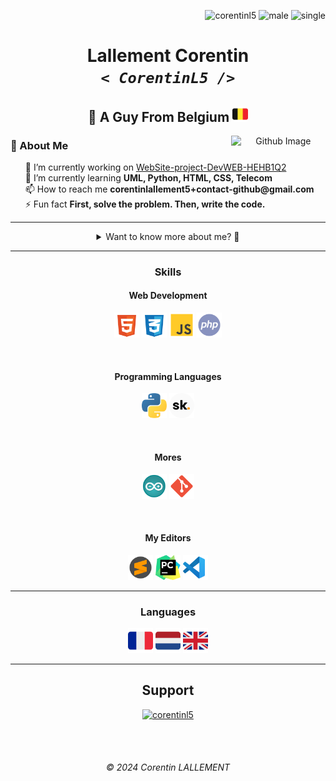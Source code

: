 <div align="center">

<p align="right">
	<img src="https://komarev.com/ghpvc/?username=corentinl5&label=Profile%20views&color=d1af52&style=flat" alt="corentinl5" />
	<img src="https://img.shields.io/badge/male-1DA1F2.svg" alt="male">
	<img src="https://img.shields.io/badge/single-FF0000.svg" alt="single">
</p>

<h1> Lallement Corentin <br><code><i>< CorentinL5 /></i></code></h1>

<h2>🔭 A Guy From Belgium <img src="assets/flags/flag-belgium.svg" width="25em"> </h2>

<img width="30%" align="right" alt="Github Image" src="https://raw.githubusercontent.com/onimur/.github/master/.resources/git-header.svg" />
<div align="left">
	<h3>📜 About Me</h3>
	<ul type="none">
		<li>🔭 I’m currently working on <a href="https://github.com/CorentinL5/WebSite-project-DevWEB-HEHB1Q2">WebSite-project-DevWEB-HEHB1Q2</a></li>
		<li>🌱 I’m currently learning <strong>UML, Python, HTML, CSS, Telecom</strong></li>
		<li>📫 How to reach me <strong>corentinlallement5+contact-github@gmail.com</strong></li>
		<li>⚡ Fun fact <strong>First, solve the problem. Then, write the code.</strong></li>
	</ul>
</div>

<hr>

<details>
	<summary>Want to know more about me? 🤔</summary>
	<br>
	<ul type="none">
		<li>
			<a href="https://www.youtube.com/c/tarumo"><img src="https://img.shields.io/badge/YouTube-FF0000.svg?&logo=YouTube&logoColor=white" alt="tarumo"></a>
			<a href="https://twitter.com/tarumo2246"><img src="https://img.shields.io/badge/Twitter-1DA1F2.svg?&logo=Twitter&logoColor=white" alt="tarumo2246"></a>
			<a href="https://www.instagram.com/corentinlal/"><img src="https://img.shields.io/badge/Instagram-E4405F.svg?&logo=Instagram&logoColor=white" alt="Corentinlal"></a>
			<a href="https://www.twitch.tv/tarumo_"><img src="https://img.shields.io/badge/Twitch-6441A5.svg?&logo=Twitch&logoColor=white" alt="tarumo_"></a>
			<a href="https://github.com/CorentinL5"><img src="https://img.shields.io/badge/GitHub-181717.svg?&logo=GitHub&logoColor=white" alt="Corentin L5"></a>
		</li>
		<li>
			<img src="https://img.shields.io/badge/Tarumo-FF4060.svg" alt="Tarumo">
			<img src="https://img.shields.io/badge//-5B5B5B.svg" alt="slash meaning and">
			<img src="https://img.shields.io/badge/CorentinL5-1DA1F2.svg" alt="CorentinL5">
		</li>
		<li><img src="https://img.shields.io/badge/Age-18-F4A7E9.svg" alt="18"></li>
	</ul>
	<img src="https://github-readme-stats.vercel.app/api?username=CorentinL5&show_icons=true" alt="CorentinL5's Github stats">
</details>

<hr>

<h3>Skills</h3>
<h4>Web Development</h4>
<img src="assets/skills/html-5.svg" alt="HTML5" width="40em">
<img src="assets/skills/css-3.svg" alt="CSS3" width="40em">
<img src="assets/skills/javascript.svg" alt="JavaScript" width="40em">
<img src="assets/skills/php.svg" alt="PHP" width="40em">


<br><h4>Programming Languages</h4>
<img src="assets/skills/python.svg" alt="Python" width="40em">
<img src="assets/skills/skript.svg" alt="Skript Minecraft" width="40em">

<br><h4>Mores</h4>
<img src="assets/skills/arduino.svg" alt="Arduino" width="40em">
<img src="assets/skills/git.svg" alt="Git" width="40em">

<br><h4>My Editors</h4>
<img src="assets/editors/sublime-text.svg" alt="Sublime Text" width="40em">
<img src="assets/editors/jb-pycharm.svg" alt="Jet-Brains Pycharm" width="40em">
<img src="assets/editors/vs-code.svg" alt="Visual Studio Code" width="40em">


<hr>

<h3>Languages</h3>
<img src="assets/flags/flag-france.svg" alt="flag of france" width=40em>
<img src="assets/flags/flag-netherlands.svg" alt="flag of netherlands" width=40em>
<img src="assets/flags/flag-united-kingdom.svg" alt="flag of united kingdom" width=40em>

<hr>

<h2>Support</h2>
<a href="https://www.buymeacoffee.com/corentinl5"> <img src="https://cdn.buymeacoffee.com/buttons/v2/default-yellow.png" height="50" width="210" alt="corentinl5" /></a>

<br><br>

<h6>© 2024 Corentin LALLEMENT <br>
</h6>
</div>
